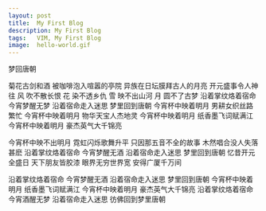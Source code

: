 ```yaml
---
layout: post
title:  My First Blog
description: My First Blog
tags:   VIM, My First Blog
image:  hello-world.gif
---
```


梦回唐朝

菊花古剑和酒 被咖啡泡入喧嚣的亭院 
异族在日坛膜拜古人的月亮 开元盛事令人神往 
风 吹不散长恨 
花 染不透乡仇 
雪 映不出山河 
月 圆不了古梦 
沿着掌纹烙着宿命 今宵梦醒无梦
沿着宿命走入迷思 梦里回到唐朝 
今宵杯中映着明月 男耕女织丝路繁忙 
今宵杯中映着明月 物华天宝人杰地灵 
今宵杯中映着明月 纸香墨飞词赋满江 
今宵杯中映着明月 豪杰英气大千锦亮 

今宵杯中映不出明月 霓虹闪烁歌舞升平 
只因那五音不全的故事 木然唱合没人失落甚麽 
沿着掌纹烙着宿命 今宵梦醒无酒 
沿着宿命走入迷思 梦里回到唐朝 
忆昔开元全盛日 天下朋友皆胶漆 
眼界无穷世界宽 安得广厦千万间 

沿着掌纹烙着宿命 今宵梦醒无酒 
沿着宿命走入迷思 梦里回到唐朝 
今宵杯中映着明月 纸香墨飞词赋满江 
今宵杯中映着明月 豪杰英气大千锦亮 
沿着掌纹烙着宿命 今宵酒醒无梦 
沿着宿命走入迷思 彷佛回到梦里唐朝